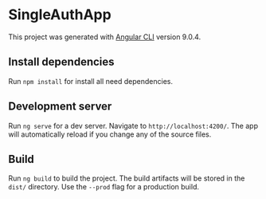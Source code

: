 # SingleAuthApp

This project was generated with [Angular CLI](https://github.com/angular/angular-cli) version 9.0.4.

## Install dependencies

Run `npm install` for install all need dependencies.

## Development server

Run `ng serve` for a dev server. Navigate to `http://localhost:4200/`. The app will automatically reload if you change any of the source files.

## Build

Run `ng build` to build the project. The build artifacts will be stored in the `dist/` directory. Use the `--prod` flag for a production build.
